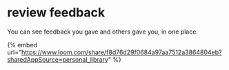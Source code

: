 # review feedback

You can see feedback you gave and others gave you, in one place.

{% embed url="https://www.loom.com/share/f8d76d29f0684a97aa7512a3864804eb?sharedAppSource=personal_library" %}
